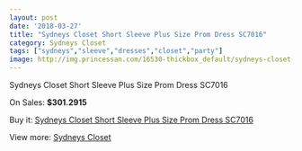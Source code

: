 ```yaml
---
layout: post
date: '2018-03-27'
title: "Sydneys Closet Short Sleeve Plus Size Prom Dress SC7016"
category: Sydneys Closet
tags: ["sydneys","sleeve","dresses","closet","party"]
image: http://img.princessan.com/16530-thickbox_default/sydneys-closet-short-sleeve-plus-size-prom-dress-sc7016.jpg
---
```

Sydneys Closet Short Sleeve Plus Size Prom Dress SC7016

On Sales: **$301.2915**
<a href="https://www.princessan.com/en/sydneys-closet/7800-sydneys-closet-short-sleeve-plus-size-prom-dress-sc7016.html"><amp-img layout="responsive" width="600" height="600" src="//img.princessan.com/16530-thickbox_default/sydneys-closet-short-sleeve-plus-size-prom-dress-sc7016.jpg" alt="Sydneys Closet Short Sleeve Plus Size Prom Dress SC7016 0" /></a>
<a href="https://www.princessan.com/en/sydneys-closet/7800-sydneys-closet-short-sleeve-plus-size-prom-dress-sc7016.html"><amp-img layout="responsive" width="600" height="600" src="//img.princessan.com/16531-thickbox_default/sydneys-closet-short-sleeve-plus-size-prom-dress-sc7016.jpg" alt="Sydneys Closet Short Sleeve Plus Size Prom Dress SC7016 1" /></a>

Buy it: [Sydneys Closet Short Sleeve Plus Size Prom Dress SC7016](https://www.princessan.com/en/sydneys-closet/7800-sydneys-closet-short-sleeve-plus-size-prom-dress-sc7016.html "Sydneys Closet Short Sleeve Plus Size Prom Dress SC7016")

View more: [Sydneys Closet](https://www.princessan.com/en/63-sydneys-closet "Sydneys Closet")